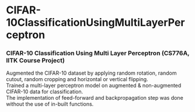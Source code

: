 # CIFAR-10ClassificationUsingMultiLayerPerceptron
 ### CIFAR-10 Classification Using Multi Layer Perceptron (CS776A, IITK Course Project) <br/>
 Augmented the CIFAR-10 dataset by applying random rotation, random cutout, random cropping and horizontal or vertical flipping. <br/>
Trained a multi-layer perceptron model on augmented & non-augmented CIFAR-10 data for classification. <br/>
The implementation of feed-forward and backpropagation step was done without the use of in-built functions. <br/>
 
